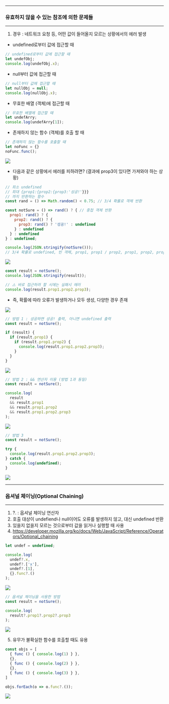 -----
### 유효하지 않을 수 있는 참조에 의한 문제들
-----
1. 경우 : 네트워크 요청 등, 어떤 값이 들어올지 모르는 상황에서의 에러 발생
- undefined로부터 값에 접근할 때
```js
// undefined로부터 값에 접근할 때
let undefObj;
console.log(undefObj.x);
```

- null부터 값에 접근할 때
```js
// null부터 값에 접근할 때
let nullObj = null;
console.log(nullObj.x);
```

- 무효한 배열 (객체)에 접근할 때
```js
// 무효한 배열에 접근할 때
let undefArry;
console.log(undefArry[1]);
```

- 존재하지 않는 함수 (객체)를 호출 할 때
```js
// 존재하지 않는 함수를 호출할 때
let noFunc = {}
noFunc.func();
```
<div align="cetner">
<img src="https://github.com/sooyounghan/JavaScript/assets/34672301/a527f2f0-ec44-4309-99f9-a00b72550dca">
</div>

- 다음과 같은 상황에서 에러를 피하려면? (결과에 prop3이 있다면 가져와야 하는 상황)
```js
// 최소 undefined
// 최대 {prop1:{prop2:{prop3:'성공!'}}}
// 까지 반환하는 함수
const rand = () => Math.random() < 0.75; // 3/4 확률로 객체 반환

const notSure = () => rand() ? { // 중첩 객체 반환
  prop1: rand() ? {
    prop2: rand() ? {
      prop3: rand() ? '성공!' : undefined
    } : undefined
  } : undefined
} : undefined;

console.log(JSON.stringify(notSure()));
// 3/4 확률로 undefined, 빈 객체, prop1, prop1 / prop2, prop1, prop2, prop3 생성
```
<div align="cetner">
<img src="https://github.com/sooyounghan/JavaScript/assets/34672301/c063e582-9fdb-4419-8dab-b2191c876146">
</div>

```js
const result = notSure();
console.log(JSON.stringify(result));

// ⚠️ 바로 접근하려 할 시에는 실패시 에러
console.log(result.prop1.prop2.prop3);
```
- 즉, 확률에 따라 오류가 발생하거나 모두 생성, 다양한 경우 존재
<div align="cetner">
<img src="https://github.com/sooyounghan/JavaScript/assets/34672301/00ca1832-8d8d-4de7-a0fb-dfb82b1264ee">
</div>

```js
// 방법 1 : 성공하면 성공! 출력, 아니면 undefined 출력
const result = notSure();

if (result) {
  if (result.prop1) {
    if (result.prop1.prop2) {
      console.log(result.prop1.prop2.prop3);
    }
  }
}
```
<div align="cetner">
<img src="https://github.com/sooyounghan/JavaScript/assets/34672301/435568a7-de5a-4b14-87c5-e2606ac098f8">
</div>

```js
// 방법 2 : && 연산자 이용 (방법 1과 동일)
const result = notSure();

console.log(
  result
  && result.prop1
  && result.prop1.prop2
  && result.prop1.prop2.prop3
);
```
<div align="cetner">
<img src="https://github.com/sooyounghan/JavaScript/assets/34672301/510eeb0f-cc0f-44b2-84a5-4a3a5c3c8399">
</div>

```js
// 방법 3
const result = notSure();

try {
  console.log(result.prop1.prop2.prop3);
} catch {
  console.log(undefined);
}
```
<div align="cetner">
<img src="https://github.com/sooyounghan/JavaScript/assets/34672301/fbc19b3a-d4bd-43ea-9f7d-8b14d1ca106a">
</div>

-----
### 옵셔널 체이닝(Optional Chaining)
-----
1. ?. : 옵셔널 체이닝 연산자
2. 호출 대상이 undefiend나 null이어도 오류를 발생하지 않고, 대신 undefined 반환
3. 있을지 없을지 모르는 것으로부터 값을 읽거나 실행할 때 사용
4. https://developer.mozilla.org/ko/docs/Web/JavaScript/Reference/Operators/Optional_chaining

```js
let undef = undefined;

console.log(
  undef?.x,
  undef?.['x'],
  undef?.[1],
  {}.func?.()
);
```
<div align="cetner">
<img src="https://github.com/sooyounghan/JavaScript/assets/34672301/0842cfc0-eca9-42e3-86c1-d2b5749ad65c">
</div>

```js
// 옵셔널 체이닝을 사용한 방법
const result = notSure();

console.log(
  result?.prop1?.prop2?.prop3
);
```
<div align="cetner">
<img src="https://github.com/sooyounghan/JavaScript/assets/34672301/15c0cc1f-3f4b-42f4-a373-52b0bd043629">
</div>

5. 유무가 불확실한 함수를 호출할 때도 유용
```js
const objs = [
  { func () { console.log(1) } },
  {},
  { func () { console.log(2) } },
  {},
  { func () { console.log(3) } },
]

objs.forEach(o => o.func?.());
```
<div align="cetner">
<img src="https://github.com/sooyounghan/JavaScript/assets/34672301/60df910b-ee60-4042-b45f-63e3b537166d">
</div>
